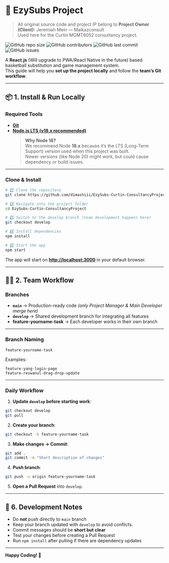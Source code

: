 # 🏀 EzySubs Project
> All original source code and project IP belong to **Project Owner (Client):** Jeremiah Mein — Maikazconsult  
> Used here for the Curtin MGMT6052 consultancy project. 

![GitHub repo size](https://img.shields.io/github/repo-size/dimashiii/EzySubs-Curtin-ConsultancyProject)
![GitHub contributors](https://img.shields.io/github/contributors/dimashiii/EzySubs-Curtin-ConsultancyProject)
![GitHub last commit](https://img.shields.io/github/last-commit/dimashiii/EzySubs-Curtin-ConsultancyProject)
![GitHub issues](https://img.shields.io/github/issues/dimashiii/EzySubs-Curtin-ConsultancyProject)

A **React.js** (Will upgrade to PWA/React Native in the future) based basketball substitution and game management system.  
This guide will help you **set up the project locally** and follow the **team’s Git workflow**.

---

## 📦 1. Install & Run Locally

### **Required Tools**
- **[Git](https://git-scm.com/downloads)**
- **[Node.js LTS (v18.x recommended)](https://nodejs.org/en/download)**
  > **Why Node 18?**  
  > We recommend Node **18.x** because it’s the LTS (Long-Term Support) version used when this project was built.  
  > Newer versions (like Node 20) *might* work, but could cause dependency or build issues.

---

### **Clone & Install**
```bash
# 1️⃣ Clone the repository
git clone https://github.com/dimashiii/EzySubs-Curtin-ConsultancyProject.git

# 2️⃣ Navigate into the project folder
cd EzySubs-Curtin-ConsultancyProject

# 3️⃣ Switch to the develop branch (team development happens here)
git checkout develop

# 4️⃣ Install dependencies
npm install

# 5️⃣ Start the app
npm start
```

The app will start on **[http://localhost:3000](http://localhost:3000)** in your default browser.

---

## 👩‍💻 2. Team Workflow

### **Branches**
- **`main`** → Production-ready code *(only Project Manager & Main Developer merge here)*
- **`develop`** → Shared development branch for integrating all features
- **feature-yourname-task** → Each developer works in their own branch

---

### **Branch Naming**
```
feature-yourname-task
```
Examples:
```
feature-yang-login-page
feature-reswanul-drag-drop-update

```
---

### **Daily Workflow**
1. **Update `develop` before starting work**:
```bash
git checkout develop
git pull
```
2. **Create your branch**:
```bash
git checkout -b feature-yourname-task
```
3. **Make changes → Commit**:
```bash
git add .
git commit -m "Short description of changes"
```
4. **Push branch**:
```bash
git push -u origin feature-yourname-task
```
5. **Open a Pull Request** into `develop`.

---

## 📝 6. Development Notes
- Do **not** push directly to `main` branch
- Keep your branch updated with `develop` to avoid conflicts.
- Commit messages should be **short but clear**
- Test your changes before creating a Pull Request
- Run `npm install` after pulling if there are dependency updates

---

**Happy Coding! 🏀**
